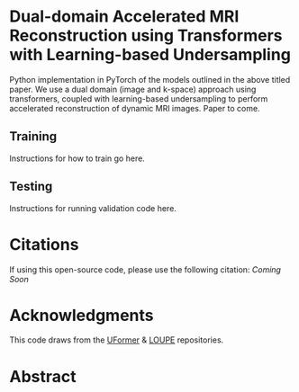 # Dual-domain Accelerated MRI Reconstruction using Transformers with Learning-based Undersampling
Python implementation in PyTorch of the models outlined in the above titled paper. We use a dual domain (image and k-space) approach using transformers, coupled with learning-based undersampling to perform accelerated reconstruction of dynamic MRI images. Paper to come.

## Training
Instructions for how to train go here.

## Testing
Instructions for running validation code here.

# Citations
If using this open-source code, please use the following citation:
*Coming Soon*

# Acknowledgments
This code draws from the [UFormer](https://github.com/ZhendongWang6/Uformer) & [LOUPE](https://github.com/cagladbahadir/LOUPE) repositories.

# Abstract
